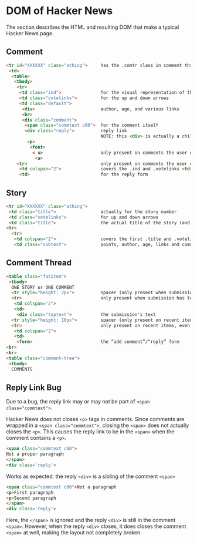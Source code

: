 # DOM of Hacker News

The section describes the HTML and resulting DOM that make a typical Hacker News page.

## Comment

```html
<tr id="XXXXXX" class="athing">     has the .comtr class in comment threads only
 <td>
  <table>
   <tbody>
    <tr>
     <td class="ind">               for the visual representation of the depth of the thread
     <td class="votelinks">         for the up and down arrows
     <td class="default">
      <div>                         author, age, and various links
      <br>
      <div class="comment">
       <span class="commtext c00">  for the comment itself
       <div class="reply">          reply link
                                    NOTE: this <div> is actually a child of the previous <span> in comments with multiple paragraphs
        <p>
         <font>
          < u>                      only present on comments the user can reply to (recent and logged in)
           <a>
    <tr>                            only present on comments the user can reply to (recent and logged in)
     <td colspan="2">               covers the .ind and .votelinks <td> from the first <tr>
     <td>                           for the reply form
```

## Story

```html
<tr id="XXXXXX" class="athing">
 <td class="title">                 actually for the story number
 <td class="votelinks">             for up and down arrows
 <td class="title">                 the actual title of the story (and domain)
<tr>
  <tr>
   <td colspan="2">                 covers the first .title and .votelinks <td> from the first <tr>
   <td class="subtext">             points, author, age, links and comments
```

## Comment Thread

```html
<table class="fatitem">
 <tbody>
  ONE STORY or ONE COMMENT
  <tr style="height: 2px">          spacer (only present when submission has text)
  <tr>                              only present when submission has text
   <td colspan="2">
   <td>
    <div class="toptext">           the submission's text
  <tr style="height: 10px">         spacer (only present on recent items, even if logged out)
  <tr>                              only present on recent items, even if logged out
   <td colspan="2">
   <td>
    <form>                          the “add comment”/“reply” form
<br>
<br>
<table class="comment-tree">
 <tbody>
  COMMENTS
```


## Reply Link Bug

Due to a bug, the reply link may or may not be part of `<span class="commtext">`.

Hacker News does not closes `<p>` tags in comments. Since comments are wrapped
in a `<span class="commtext">`, closing the `<span>` does not actually closes
the `<p>`. This causes the reply link to be in the `<span>` when the comment
contains a `<p>`.

```html
<span class="commtext c00">
Not a proper paragraph
</span>
<div class='reply'>
```

Works as expected: the reply `<div>` is a sibling of the comment `<span>`

```html
<span class="commtext c00">Not a paragraph
<p>First paragraph
<p>Second paragraph
</span>
<div class='reply'>
```

Here, the `</span>` is ignored and the reply `<div>` is still in the comment
`<span>`. However, when the reply `<div>` closes, it does closes the comment
`<span>` at well, making the layout not completely broken.
